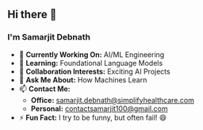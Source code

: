 ## Hi there 👋

### I'm Samarjit Debnath

- 🔭 **Currently Working On:** AI/ML Engineering
- 🌱 **Learning:** Foundational Language Models
- 👯 **Collaboration Interests:** Exciting AI Projects
- 💬 **Ask Me About:** How Machines Learn
- 📫 **Contact Me:**
  - **Office:** samarjit.debnath@simplifyhealthcare.com
  - **Personal:** contactsamarjit100@gmail.com
- ⚡ **Fun Fact:** I try to be funny, but often fail! 😄
